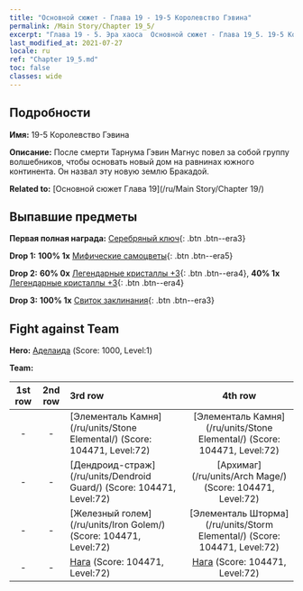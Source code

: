 ```yaml
---
title: "Основной сюжет - Глава 19 - 19-5 Королевство Гэвина"
permalink: /Main Story/Chapter 19_5/
excerpt: "Глава 19 - 5. Эра хаоса  Основной сюжет - Глава 19_5. 19-5 Королевство Гэвина"
last_modified_at: 2021-07-27
locale: ru
ref: "Chapter 19_5.md"
toc: false
classes: wide
---
```


## Подробности

 **Имя:** 19-5 Королевство Гэвина

 **Описание:** После смерти Тарнума Гэвин Магнус повел за собой группу волшебников, чтобы основать новый дом на равнинах южного континента. Он назвал эту новую землю Бракадой.

 **Related to:** [Основной сюжет Глава 19](/ru/Main Story/Chapter 19/)

## Выпавшие предметы

 **Первая полная награда:** [Серебряный ключ](/ItemsRU/con_693/){: .btn .btn--era3}

 **Drop 1:** **100% 1x** [Мифические самоцветы](/ItemsRU/mat_65/){: .btn .btn--era5}

 **Drop 2:** **60% 0x** [Легендарные кристаллы +3](/ItemsRU/mat_59/){: .btn .btn--era4}, **40% 1x** [Легендарные кристаллы +3](/ItemsRU/mat_59/){: .btn .btn--era4}

 **Drop 3:** **100% 1x** [Свиток заклинания](/ItemsRU/con_694/){: .btn .btn--era3}


## Fight against Team
 **Hero:** [Аделаида](/ru/heroes/Adelaide/) (Score: 1000, Level:1)

 **Team:**


  | 1st row | 2nd row | 3rd row | 4th row |
  |:----:|:----:|:----|:----:|
  | - | - | [Элементаль Камня](/ru/units/Stone Elemental/) (Score: 104471, Level:72)  | [Элементаль Камня](/ru/units/Stone Elemental/) (Score: 104471, Level:72)  |
  | - | - | [Дендроид-страж](/ru/units/Dendroid Guard/) (Score: 104471, Level:72)  | [Архимаг](/ru/units/Arch Mage/) (Score: 104471, Level:72)  |
  | - | - | [Железный голем](/ru/units/Iron Golem/) (Score: 104471, Level:72)  | [Элементаль Шторма](/ru/units/Storm Elemental/) (Score: 104471, Level:72)  |
  | - | - | [Нага](/ru/units/Naga/) (Score: 104471, Level:72)  | [Нага](/ru/units/Naga/) (Score: 104471, Level:72)  |


